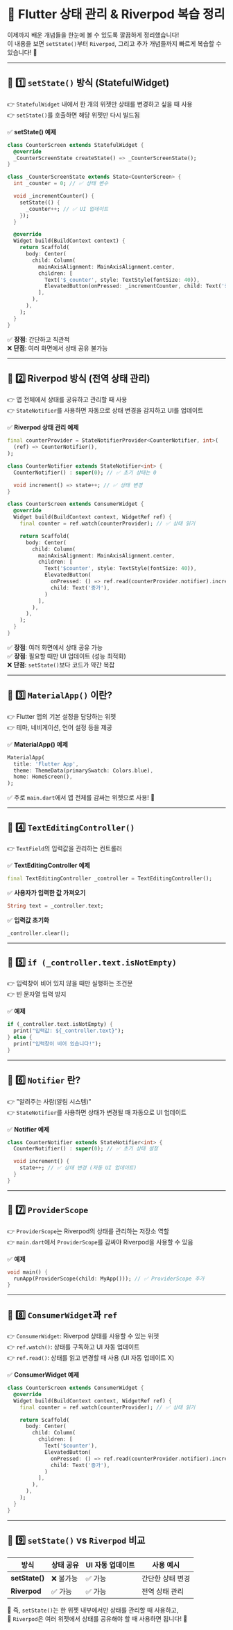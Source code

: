 # 🚀 Flutter 상태 관리 & Riverpod 복습 정리  

이제까지 배운 개념들을 한눈에 볼 수 있도록 깔끔하게 정리했습니다!  
이 내용을 보면 `setState()`부터 `Riverpod`, 그리고 추가 개념들까지 빠르게 복습할 수 있습니다! 🚀  

---

## 📌 1️⃣ `setState()` 방식 (StatefulWidget)  
👉 `StatefulWidget` 내에서 한 개의 위젯만 상태를 변경하고 싶을 때 사용  
👉 `setState()`를 호출하면 해당 위젯만 다시 빌드됨  

✅ **setState() 예제**  

```dart
class CounterScreen extends StatefulWidget {
  @override
  _CounterScreenState createState() => _CounterScreenState();
}

class _CounterScreenState extends State<CounterScreen> {
  int _counter = 0; // ✅ 상태 변수

  void _incrementCounter() {
    setState(() {
      _counter++; // ✅ UI 업데이트
    });
  }

  @override
  Widget build(BuildContext context) {
    return Scaffold(
      body: Center(
        child: Column(
          mainAxisAlignment: MainAxisAlignment.center,
          children: [
            Text('$_counter', style: TextStyle(fontSize: 40)),
            ElevatedButton(onPressed: _incrementCounter, child: Text('증가'))
          ],
        ),
      ),
    );
  }
}
```
✅ **장점**: 간단하고 직관적  
❌ **단점**: 여러 화면에서 상태 공유 불가능  

---

## 📌 2️⃣ Riverpod 방식 (전역 상태 관리)  
👉 앱 전체에서 상태를 공유하고 관리할 때 사용  
👉 `StateNotifier`를 사용하면 자동으로 상태 변경을 감지하고 UI를 업데이트  

✅ **Riverpod 상태 관리 예제**  

```dart
final counterProvider = StateNotifierProvider<CounterNotifier, int>(
  (ref) => CounterNotifier(),
);

class CounterNotifier extends StateNotifier<int> {
  CounterNotifier() : super(0); // ✅ 초기 상태는 0

  void increment() => state++; // ✅ 상태 변경
}

class CounterScreen extends ConsumerWidget {
  @override
  Widget build(BuildContext context, WidgetRef ref) {
    final counter = ref.watch(counterProvider); // ✅ 상태 읽기

    return Scaffold(
      body: Center(
        child: Column(
          mainAxisAlignment: MainAxisAlignment.center,
          children: [
            Text('$counter', style: TextStyle(fontSize: 40)),
            ElevatedButton(
              onPressed: () => ref.read(counterProvider.notifier).increment(), // ✅ 상태 변경
              child: Text('증가'),
            )
          ],
        ),
      ),
    );
  }
}
```
✅ **장점**: 여러 화면에서 상태 공유 가능  
✅ **장점**: 필요할 때만 UI 업데이트 (성능 최적화)  
❌ **단점**: `setState()`보다 코드가 약간 복잡  

---

## 📌 3️⃣ `MaterialApp()` 이란?  
👉 Flutter 앱의 기본 설정을 담당하는 위젯  
👉 테마, 네비게이션, 언어 설정 등을 제공  

✅ **MaterialApp() 예제**  

```dart
MaterialApp(
  title: 'Flutter App',
  theme: ThemeData(primarySwatch: Colors.blue),
  home: HomeScreen(),
);
```
✅ 주로 `main.dart`에서 앱 전체를 감싸는 위젯으로 사용! 🚀  

---

## 📌 4️⃣ `TextEditingController()`  
👉 `TextField`의 입력값을 관리하는 컨트롤러  

✅ **TextEditingController 예제**  

```dart
final TextEditingController _controller = TextEditingController();
```
✅ **사용자가 입력한 값 가져오기**  

```dart
String text = _controller.text;
```
✅ **입력값 초기화**  

```dart
_controller.clear();
```

---

## 📌 5️⃣ `if (_controller.text.isNotEmpty)`  
👉 입력창이 비어 있지 않을 때만 실행하는 조건문  
👉 빈 문자열 입력 방지  

✅ **예제**  

```dart
if (_controller.text.isNotEmpty) {
  print("입력값: ${_controller.text}");
} else {
  print("입력창이 비어 있습니다!");
}
```

---

## 📌 6️⃣ `Notifier` 란?  
👉 "알려주는 사람(알림 시스템)"  
👉 `StateNotifier`를 사용하면 상태가 변경될 때 자동으로 UI 업데이트  

✅ **Notifier 예제**  

```dart
class CounterNotifier extends StateNotifier<int> {
  CounterNotifier() : super(0); // ✅ 초기 상태 설정

  void increment() {
    state++; // ✅ 상태 변경 (자동 UI 업데이트)
  }
}
```

---

## 📌 7️⃣ `ProviderScope`  
👉 `ProviderScope`는 Riverpod의 상태를 관리하는 저장소 역할  
👉 `main.dart`에서 `ProviderScope`를 감싸야 Riverpod을 사용할 수 있음  

✅ **예제**  

```dart
void main() {
  runApp(ProviderScope(child: MyApp())); // ✅ ProviderScope 추가
}
```

---

## 📌 8️⃣ `ConsumerWidget`과 `ref`  
👉 `ConsumerWidget`: Riverpod 상태를 사용할 수 있는 위젯  
👉 `ref.watch()`: 상태를 구독하고 UI 자동 업데이트  
👉 `ref.read()`: 상태를 읽고 변경할 때 사용 (UI 자동 업데이트 X)  

✅ **ConsumerWidget 예제**  

```dart
class CounterScreen extends ConsumerWidget {
  @override
  Widget build(BuildContext context, WidgetRef ref) {
    final counter = ref.watch(counterProvider); // ✅ 상태 읽기

    return Scaffold(
      body: Center(
        child: Column(
          children: [
            Text('$counter'),
            ElevatedButton(
              onPressed: () => ref.read(counterProvider.notifier).increment(), // ✅ 상태 변경
              child: Text('증가'),
            )
          ],
        ),
      ),
    );
  }
}
```

---

## 📌 9️⃣ `setState()` vs `Riverpod` 비교  

| 방식 | 상태 공유 | UI 자동 업데이트 | 사용 예시 |
|------|--------|-------------|----------|
| **setState()** | ❌ 불가능 | ✅ 가능 | 간단한 상태 변경 |
| **Riverpod** | ✅ 가능 | ✅ 가능 | 전역 상태 관리 |

📌 즉, `setState()`는 한 위젯 내부에서만 상태를 관리할 때 사용하고,  
📌 `Riverpod`은 여러 위젯에서 상태를 공유해야 할 때 사용하면 됩니다! 🚀

